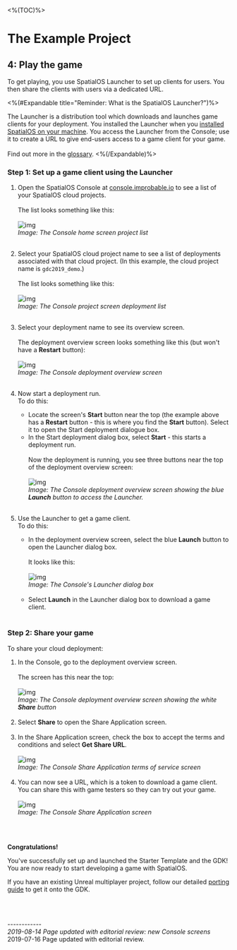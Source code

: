 <%(TOC)%>

# The Example Project 
## 4: Play the game

To get playing, you use SpatialOS Launcher to set up clients for users. You then share the clients with users via a dedicated URL.

<%(#Expandable title="Reminder: What is the SpatialOS Launcher?")%>

The Launcher is a distribution tool which downloads and launches game clients for your deployment. You installed the Launcher when you [installed SpatialOS on your machine]({{urlRoot}}/content/get-started/dependencies#step-3-software). You access the Launcher from the Console; use it to create a URL to give end-users access to a game client for your game.
</br></br>
Find out more in the [glossary]({{urlRoot}}/content/glossary#launcher).
<%(/Expandable)%>

### Step 1: Set up a game client using the Launcher

1. Open the SpatialOS Console at [console.improbable.io](https://console.improbable.io/) to see a list of your SpatialOS cloud projects. </br></br>
The list looks something like this: </br></br>
![img]({{assetRoot}}assets/tutorial/console-projects-list.png)<br/>
_Image: The Console home screen project list_
</br></br>
1. Select your SpatialOS cloud project name to see a list of deployments associated with that cloud project. (In this example, the cloud project name is `gdc2019_demo`.)</br></br>
The list looks something like this: </br></br>
![img]({{assetRoot}}assets/tutorial/console-deployments-list.png)<br/>
_Image: The Console project screen deployment list_
</br></br>
1. Select your deployment name to see its overview screen.</br></br>
The deployment overview screen looks something like this (but won't have a **Restart** button): </br></br>
![img]({{assetRoot}}assets/tutorial/deployment-overview-screen.png)<br/>
_Image: The Console deployment overview screen_
</br></br>

1. Now start a deployment run. </br>
To do this: </br>
    * Locate the screen's **Start** button near the top (the example above has a **Restart** button - this is where you find the **Start** button). Select it to open the Start deployment dialogue box.
    * In the Start deployment dialog box, select **Start** - this starts a deployment run.</br></br>
    Now the deployment is running, you see three buttons near the top of the deployment overview screen:</br></br>
    ![img]({{assetRoot}}assets/tutorial/console-launcher-button.png)<br/>
    _Image: The Console deployment overview screen showing the blue **Launch** button to access the Launcher._
    </br></br>
1. Use the Launcher to get a game client. </br>
To do this: </br>
    * In the deployment overview screen, select the blue **Launch** button to open the Launcher dialog box.</br></br>
    It looks like this:</br></br>
    ![img]({{assetRoot}}assets/tutorial/launch.png)<br/>
    _Image: The Console's Launcher dialog box_
    </br></br>
    * Select **Launch** in the Launcher dialog box to download a game client.</br></br>


### Step 2: Share your game
To share your cloud deployment: 

1. In the Console, go to the deployment overview screen.</br></br>
The screen has this near the top:</br></br>
![img]({{assetRoot}}assets/tutorial/console-launcher-button.png)<br/>
_Image: The Console deployment overview screen showing the white **Share** button_
<br/><br/>
1. Select **Share** to open the Share Application screen.<br/><br/>
1. In the Share Application screen, check the box to accept the terms and conditions and select **Get Share URL**.</br></br>
![img]({{assetRoot}}assets/example-project/example-project-share-tos.png)<br/>
_Image: The Console Share Application terms of service screen_
<br/><br/>
1. You can now see a URL, which is a token to download a game client. You can share this with game testers so they can try out your game. </br></br>
![img]({{assetRoot}}assets/example-project/example-project-share-screens.png)<br/>
_Image: The Console Share Application screen_
</br>
</br>

**Congratulations!**

You've successfully set up and launched the Starter Template and the GDK! You are now ready to start developing a game with SpatialOS.

If you have an existing Unreal multiplayer project, follow our detailed [porting guide]({{urlRoot}}/content/tutorials/tutorial-porting-guide) to get it onto the GDK.

<br/>

<br/>------------<br/>
_2019-08-14 Page updated with editorial review: new Console screens_</br>
2019-07-16 Page updated with editorial review.<br/>
